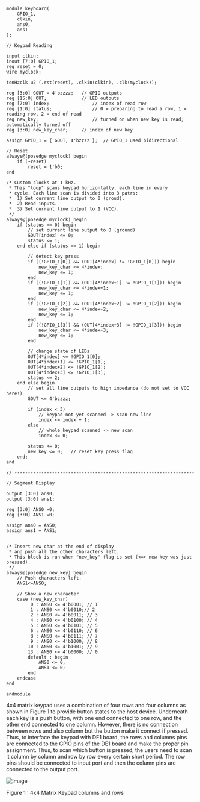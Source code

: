 ```
module keyboard(
	GPIO_1,
	clkin,
	ans0,
	ans1
);

// Keypad Reading

input clkin;
inout [7:0] GPIO_1;
reg reset = 0;
wire myclock;

tenHzclk u2 (.rst(reset), .clkin(clkin), .clk(myclock));

reg [3:0] GOUT = 4'bzzzz;	// GPIO outputs
reg [15:0] OUT;				// LED outputs
reg [7:0] index;				// index of read row
reg [1:0] status;				// 0 = preparing to read a row, 1 = reading row, 2 = end of read
reg new_key;					// turned on when new key is read; automatically turned off
reg [3:0] new_key_char;		// index of new key

assign GPIO_1 = { GOUT, 4'bzzzz };  // GPIO_1 used bidirectional

// Reset
always@(posedge myclock) begin
	if (~reset)
		reset = 1'b0;
end

/* Custom clocks at 1 kHz.
 * This "loop" scans keypad horizontally, each line in every
 * cycle. Each line scan is divided into 3 patrs:
 *  1) Set current line output to 0 (groud).
 *  2) Read inputs.
 *  3) Set current line output to 1 (VCC).
 */
always@(posedge myclock) begin
	if (status == 0) begin
		// set current line output to 0 (ground)
		GOUT[index] <= 0;
		status <= 1;		
	end else if (status == 1) begin
	
		// detect key press		
		if ((!GPIO_1[0]) && (OUT[4*index] != !GPIO_1[0])) begin
			new_key_char <= 4*index;
			new_key <= 1;
		end
		if ((!GPIO_1[1]) && (OUT[4*index+1] != !GPIO_1[1])) begin
			new_key_char <= 4*index+1;
			new_key <= 1;
		end
		if ((!GPIO_1[2]) && (OUT[4*index+2] != !GPIO_1[2])) begin
			new_key_char <= 4*index+2;
			new_key <= 1;
		end
		if ((!GPIO_1[3]) && (OUT[4*index+3] != !GPIO_1[3])) begin
			new_key_char <= 4*index+3;
			new_key <= 1;
		end
		
		// change state of LEDs
		OUT[4*index] <= !GPIO_1[0];
		OUT[4*index+1] <= !GPIO_1[1];
		OUT[4*index+2] <= !GPIO_1[2];
		OUT[4*index+3] <= !GPIO_1[3];
		status <= 2;
	end else begin
		// set all line outputs to high impedance (do not set to VCC here!)
		GOUT <= 4'bzzzz;
		
		if (index < 3)
			// keypad not yet scanned -> scan new line
			index <= index + 1;
		else
			// whole keypad scanned -> new scan
			index <= 0;
			
		status <= 0;
		new_key <= 0;	// reset key press flag
	end;
end

// ----------------------------------------------------------------------------
// Segment Display

output [3:0] ans0;
output [3:0] ans1;

reg [3:0] ANS0 =0;
reg [3:0] ANS1 =0;

assign ans0 = ANS0;
assign ans1 = ANS1;


/* Insert new char at the end of display
 * and push all the other characters left.
 * This block is run when "new_key" flag is set (<=> new key was just pressed).
 */
always@(posedge new_key) begin
	// Push characters left.
	ANS1<=ANS0;

	// Show a new character.
	case (new_key_char) 
		 0 : ANS0 <= 4'b0001; // 1
		 1 : ANS0 <= 4'b0010;// 2
		 2 : ANS0 <= 4'b0011; // 3
		 4 : ANS0 <= 4'b0100; // 4
		 5 : ANS0 <= 4'b0101; // 5
		 6 : ANS0 <= 4'b0110; // 6
		 8 : ANS0 <= 4'b0111; // 7
		 9 : ANS0 <= 4'b1000; // 8
		10 : ANS0 <= 4'b1001; // 9
		13 : ANS0 <= 4'b0000; // 0
		default : begin
			ANS0 <= 0;
			ANS1 <= 0;
		end
	endcase
end

endmodule
```
4x4 matrix keypad uses a combination of four rows and four columns as shown in Figure 1 to provide button states to the host device. Underneath each key is a push button, with one end connected to one row, and the other end connected to one column. However, there is no connection between rows and also column but the button make it connect if pressed. Thus, to interface the keypad with DE1 board, the rows and columns pins are connected to the GPIO pins of the DE1 board and make the proper pin assignment. Thus, to scan which button is pressed, the users need to scan it column by column and row by row every certain short period. The row pins should be connected to input port and then the column pins are connected to the output port.


![image](https://user-images.githubusercontent.com/87056506/125169479-eb336200-e1dc-11eb-9367-8af8d2c1bd9f.png)

Figure 1 : 4x4 Matrix Keypad columns and rows

